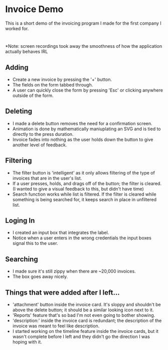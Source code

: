 # Invoice Demo
This is a short demo of the invoicing program I made for the first company I worked for.
#
*Note: screen recordings took away the smoothness of how the application actually behaves IRL 

## Adding
- Create a new invoice by pressing the '+' button. 
- The fields on the form tabbed through. 
- A user can quickly close the form by pressing 'Esc' or clicking anywhere outside of the form. 

## Deleting
- I made a delete button removes the need for a confirmation screen.
- Animation is done by mathematically maniuplating an SVG and is tied to directly to the press duration.
- Invoice fades into nothing as the user holds down the button to give another level of feedback.

## Filtering 
- The filter button is 'intelligent' as it only allows filtering of the type of invoices that are in the user's list.
- If a user presses, holds, and drags off of the button; the filter is cleared. (I wanted to give a visual feedback to this, but didn't have time)
- Search function works while list is filtered. If the filter is cleared while something is being searched for, it keeps search in place in unfiltered list.

## Loging In
- I created an input box that integrates the label.
- Notice when a user enters in the wrong credentials the input boxes signal this to the user.

## Searching
- I made sure it's still zippy when there are ~20,000 invoices.
- The box goes away nicely.

## **Things that were added after I left...**
- 'attachment' button inside the invoice card. It's sloppy and shouldn't be above the delete button; it should be a similar looking icon next to it.
- 'Reports' feature that's so bad I'm not even going to bother showing.
- 'description:' inside the invoice card is redundant; the description of the invoice was meant to feel like description.
- I started working on the timeline feature inside the invoice cards, but it wasn't complete before I left and they didn't go the direction I was hoping with it. 



